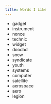```yaml
---
title: Words I Like
---
```


- gadget
- instrument
- nonce
- technic
- widget
- doodad
- snow
- syndicate
- youth
- systems
- computer
- satellite
- aerospace
- aero
- legion
